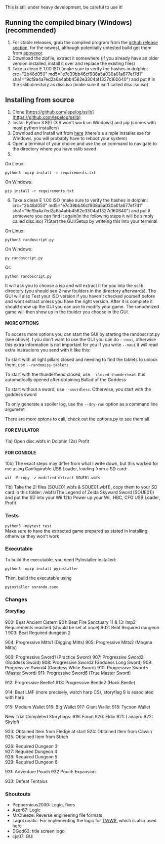 This is still under heavy development, be careful to use it!

## Running the compiled binary (Windows)(recommended)
1. For stable releases, grab the compiled program from the [github release section](https://github.com/lepelog/sslib/releases), for the newest, although potentially untested build get them from [appveyor](https://ci.appveyor.com/project/lepelog/sslib).
2. Download the zipfile, extract it somewhere (if you already have an older version installed, install it over and replace the existing files)
3. Take a clean E 1.00 ISO (make sure to verify the hashes in dolphin: crc="2b48d050" md5="e7c39bb46cf938a5a030a01a677ef7d1" sha1="9cf9a4a7ed2a6a4abb4582e3304af1327c160640") and put it in the sslib directory as disc.iso (make sure it isn't called disc.iso.iso)
## Installing from source
1) Clone [https://github.com/lepelog/sslib](https://github.com/lepelog/sslib)
2) Install Python 3.8(!) (3.9 won't work on Windows) and pip (comes with most python installers)
3) Download and Install wit from [here](https://wit.wiimm.de/download.html) (there's a simple installer.exe for Windows, you will probably have to reboot your system)
4) Open a terminal of your choice and use the `cd` command to navigate to the directory where you have sslib saved
5)
On Linux:

    python3 -mpip install -r requirements.txt

On Windows:

    pip install -r requirements.txt

6) Take a clean E 1.00 ISO (make sure to verify the hashes in dolphin: crc="2b48d050" md5="e7c39bb46cf938a5a030a01a677ef7d1" sha1="9cf9a4a7ed2a6a4abb4582e3304af1327c160640") and put it somewere you can find it again(in the following steps it will be simply called disc.iso)
7)Start the GUI/Setup by writeing this into your terminal

On Linux:

    python3 randoscript.py

On Windows:

    py randoscript.py
Or:

    python randoscript.py

It will ask you to choose a iso and will extract it for you into the sslib directory (you should see 2 new foulders in the directory afterwards).
The GUI will also Test your ISO version if you haven't checked yourself before and wont extract unless you have the right version.
After it is complete it should show up the GUI you can use to modify your game.
The ranodmized game will then show up in the foulder you choose in the GUI.


#### MORE OPTIONS
To access more options you can start the GUI by starting the randoscript.py (see obove).
I you don't want to use the GUI you can do `--noui`, otherwise this extra information is not important for you
If you write `--noui` it will read extra instrucions you send with it like this:

To start with all light pillars closed and needing to find the tablets to unlock them, use `--randomize-tablets`

To start with the thunderhead closed, use `--closed-thunderhead`. It is automatically opened after obtaining Ballad of the Goddess

To start without a sword, use `--swordless`. Otherwise, you start with the goddess sword

To only generate a spoiler log, use the `--dry-run` option as a command line argument

There are more optons to call, check out the options.py to see them all.


#### FOR EMULATOR
11a) Open disc.wbfs in Dolphin
12a) Profit
#### FOR CONSOLE
10b) The exact steps may differ from what i write down, but this worked for me using Configurable USB Loader, loading from a SD card:

    wit -P copy -z modified-extract SOUE01.wbfs

11b) Take the 2! files (SOUE01.wbfs & SOUE01.wbf1), copy them to your SD card in this folder: /wbfs/The Legend of Zelda Skyward Sword [SOUE01]/ and put the SD into your Wii
12b) Power up your Wii, HBC, CFG USB Loader, Profit

### Tests
`python3 -mpytest test`  
Make sure to have the extracted game prepared as stated in Installing, otherwise they won't work

### Executable
To build the executable, you need PyInstaller installed:

    python3 -mpip install pyinstaller

Then, build the executable using

    pyinstaller ssrando.spec

### Changes
#### Storyflag
900: Beat Ancient Cistern
901: Beat Fire Sanctuary
11 & 13: Imp2 Requirements reached (should be set at once)
902: Beat Required dungeon 1
903: Beat Required dungeon 2

904: Progressive Mitts1 (Digging Mitts)
905: Progressive Mitts2 (Mogma Mitts)

906: Progressive Sword1 (Practice Sword)
907: Progressive Sword2 (Goddess Sword)
908: Progressive Sword3 (Goddess Long Sword)
909: Progressive Sword4 (Goddess White Sword)
910: Progressive Sword5 (Master Sword)
911: Progressive Sword6 (True Master Sword)

912: Progressive Beetle1
913: Progressive Beetle2 (Hook Beetle)

914: Beat LMF (more precisely, watch harp CS), storyflag 9 is associated with harp

915: Medium Wallet
916: Big Wallet
917: Giant Wallet
918: Tycoon Wallet

New Trial Completed Storyflags:
919: Faron
920: Eldin
921: Lanayru
922: Skyloft

923: Obtained Item from Fledge at start
924: Obtained Item from Cawlin
925: Obtained Item from Strich

926: Required Dungeon 3  
927: Required Dungeon 4  
928: Required Dungeon 5  
929: Required Dungeon 6  

931: Adventure Pouch 932 Pouch Expansion

933: Defeat Tentalus

### Shoutouts
- Peppernicus2000: Logic, fixes
- Azer67: Logic
- MrCheeze: Reverse engineering file formats
- LagoLunatic: For implementing the logic for [TWWR](https://github.com/LagoLunatic/wwrando), which is also used here
- DGod63: title screen logo
- cjs07: GUI
